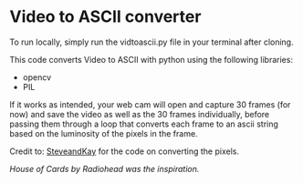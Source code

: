 # Video to ASCII converter
To run locally, simply run the vidtoascii.py file in your terminal after cloning.


This code converts Video to ASCII with python using the following libraries:

- opencv
- PIL

If it works as intended, your web cam will open and capture 30 frames (for now) and save the video as well as the 30 frames individually,
before passing them through a loop that converts each frame to an ascii string based on the luminosity of the pixels in the frame. 

Credit to: [SteveandKay](https://stevendkay.wordpress.com/2009/09/08/generating-ascii-art-from-photographs-in-python/) for the code on converting the pixels.


*House of Cards by Radiohead was the inspiration.*
